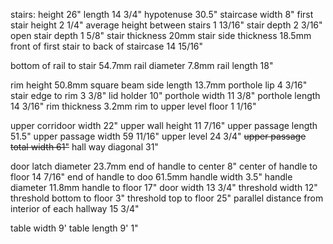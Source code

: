 stairs:
height 26"
length 14 3/4"
hypotenuse 30.5"
staircase width 8"
first stair height 2 1/4"
average height between stairs 1 13/16"
stair depth 2 3/16"
open stair depth 1 5/8"
stair thickness 20mm
stair side thickness 18.5mm
front of first stair to back of staircase 14 15/16" 

bottom of rail to stair 54.7mm
rail diameter 7.8mm
rail length 18"

rim height 50.8mm
square beam side length 13.7mm
porthole lip 4 3/16"
stair edge to rim 3 3/8"
lid holder 10"
porthole width 11 3/8"
porthole length 14 3/16"
rim thickness 3.2mm
rim to upper level floor 1 1/16"

upper corridoor width 22"
upper wall height 11 7/16"
upper passage length 51.5"
upper passage width 59 11/16"
upper level 24 3/4"
~~upper passage total width 61"~~
hall way diagonal 31"

door latch diameter 23.7mm
end of handle to center 8"
center of handle to floor 14 7/16"
end of handle to doo 61.5mm
handle width 3.5"
handle diameter 11.8mm
handle to floor 17"
door width 13 3/4"
threshold width 12"
threshold bottom to floor 3"
threshold top to floor 25"
parallel distance from interior of each hallway 15 3/4"

table width 9'
table length 9' 1"

